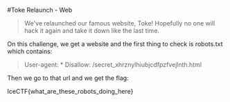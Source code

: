 #Toke Relaunch - Web 
> We've relaunched our famous website, Toke! Hopefully no one will hack it again and take it down like the last time.

On this challenge, we get a website and the first thing to check is robots.txt which contains:
>User-agent: *
>Disallow: /secret_xhrznylhiubjcdfpzfvejlnth.html

Then we go to that url and we get the flag:

IceCTF{what_are_these_robots_doing_here}
